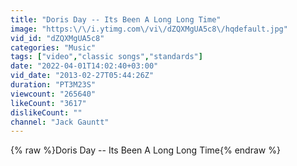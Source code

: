 ```yaml
---
title: "Doris Day -- Its Been A Long Long Time"
image: "https:\/\/i.ytimg.com\/vi\/dZQXMgUA5c8\/hqdefault.jpg"
vid_id: "dZQXMgUA5c8"
categories: "Music"
tags: ["video","classic songs","standards"]
date: "2022-04-01T14:02:40+03:00"
vid_date: "2013-02-27T05:44:26Z"
duration: "PT3M23S"
viewcount: "265640"
likeCount: "3617"
dislikeCount: ""
channel: "Jack Gauntt"
---
```

{% raw %}Doris Day -- Its Been A Long Long Time{% endraw %}
